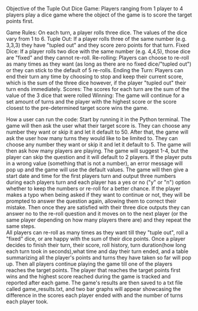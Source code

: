 Objective of the Tuple Out Dice Game: 
Players ranging from 1 player to 4 players play a dice game where the object of the game is to score the target points first. 
 
Game Rules: 
On each turn, a player rolls three dice. The values of the dice vary from 1 to 6. 
Tuple Out: If a player rolls three of the same number (e.g. 3,3,3) they have "tupled out" and they score zero points for that turn.
Fixed Dice: If a player rolls two dice with the same number (e.g. 4,4,5), those dice are "fixed" and they cannot re-roll. 
Re-rolling: Players can choose to re-roll as many times as they want (as long as there are no fixed dice/"tupled out") or they can stick to the default of 5 re-rolls. 
Ending the Turn: Players can end their turn any time by choosing to stop and keep their current score, which is the sum of the three dice however, if the player "tupled out" their turn ends immediately. 
Scores: The scores for each turn are the sum of the value of the 3 dice that were rolled 
Winning: The game will continue for a set amount of turns and the player with the highest score or the score closest to the pre-determined target score wins the game.

How a user can run the code: 
Start by running it in the Python terminal. The game will then ask the user what their target score is. 
They can choose any number they want or skip it and let it default to 50. After that, the game will ask the user how many turns they would like to be limited to. 
They can choose any number they want or skip it and let it default to 5. The game will then ask how many players are playing. 
The game will suggest 1-4, but the player can skip the question and it will default to 2 players. 
If the player puts in a wrong value (something that is not a number), an error message will pop up and the game will use the default values. 
The game will then give a start date and time for the first players turn and output three numbers during each players turn and each player has a  yes or no ("y" or "n") option whether to keep the numbers or re-roll for a better chance. 
If the player makes a typo when being asked if they want to continue or not, they will be prompted to answer the question again, allowing them to correct their mistake. 
Then once they are satisfied with their three dice outputs they can answer no to the re-roll question and it moves on to the next player (or the same player depending on how many players there are) and they repeat the same steps.  
All players can re-roll as many times as they want till they "tuple out", roll a "fixed" dice, or are happy with the sum of their dice points. 
Once a player decides to finish their turn, their score, roll history, turn duration(how long each turn took in seconds),what time and day their turn ended, and a table summarizing all the player's points and turns they have taken so far will pop up. 
Then all players continue playing the game till one of the players reaches the target points. The player that reaches the target points first wins and the highest score reached during the game is tracked and reported after each game. 
The game's results are then saved to a txt file called game_results.txt, and two bar graphs will appear showcasing the difference in the scores each player ended with and the number of turns each player took.  
